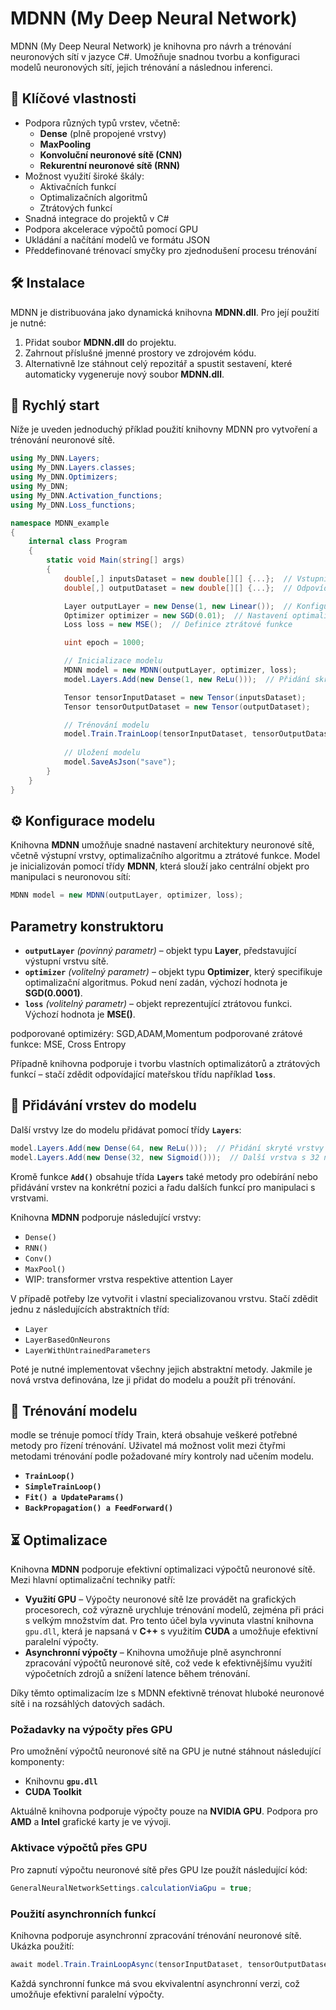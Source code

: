 **MDNN (My Deep Neural Network)**
==============

MDNN (My Deep Neural Network) je knihovna pro návrh a trénování neuronových sítí v jazyce C#. Umožňuje snadnou tvorbu a konfiguraci modelů neuronových sítí, jejich trénování a následnou inferenci.

## 📌 Klíčové vlastnosti

- Podpora různých typů vrstev, včetně:
  - **Dense** (plně propojené vrstvy)
  - **MaxPooling**
  - **Konvoluční neuronové sítě (CNN)**
  - **Rekurentní neuronové sítě (RNN)**
- Možnost využití široké škály:
  - Aktivačních funkcí
  - Optimalizačních algoritmů
  - Ztrátových funkcí
- Snadná integrace do projektů v C#
- Podpora akcelerace výpočtů pomocí GPU
- Ukládání a načítání modelů ve formátu JSON
- Předdefinované trénovací smyčky pro zjednodušení procesu trénování

## 🛠 Instalace

MDNN je distribuována jako dynamická knihovna **MDNN.dll**. Pro její použití je nutné:

1. Přidat soubor **MDNN.dll** do projektu.
2. Zahrnout příslušné jmenné prostory ve zdrojovém kódu.
3. Alternativně lze stáhnout celý repozitář a spustit sestavení, které automaticky vygeneruje nový soubor **MDNN.dll**.

## 🚀 Rychlý start

Níže je uveden jednoduchý příklad použití knihovny MDNN pro vytvoření a trénování neuronové sítě.

```csharp
using My_DNN.Layers;
using My_DNN.Layers.classes;
using My_DNN.Optimizers;
using My_DNN;
using My_DNN.Activation_functions;
using My_DNN.Loss_functions;

namespace MDNN_example
{
    internal class Program
    {
        static void Main(string[] args)
        {
            double[,] inputsDataset = new double[][] {...};  // Vstupní data
            double[,] outputDataset = new double[][] {...};  // Odpovídající výstupní data

            Layer outputLayer = new Dense(1, new Linear());  // Konfigurace výstupní vrstvy
            Optimizer optimizer = new SGD(0.01);  // Nastavení optimalizačního algoritmu
            Loss loss = new MSE();  // Definice ztrátové funkce

            uint epoch = 1000;

            // Inicializace modelu
            MDNN model = new MDNN(outputLayer, optimizer, loss);
            model.Layers.Add(new Dense(1, new ReLu()));  // Přidání skryté vrstvy

            Tensor tensorInputDataset = new Tensor(inputsDataset);
            Tensor tensorOutputDataset = new Tensor(outputDataset);

            // Trénování modelu
            model.Train.TrainLoop(tensorInputDataset, tensorOutputDataset, epoch, 1);
            
            // Uložení modelu
            model.SaveAsJson("save");
        }
    }
}
```

## ⚙ Konfigurace modelu

Knihovna **MDNN** umožňuje snadné nastavení architektury neuronové sítě, včetně výstupní vrstvy, optimalizačního algoritmu a ztrátové funkce.
Model je inicializován pomocí třídy **MDNN**, která slouží jako centrální objekt pro manipulaci s neuronovou sítí:
```csharp
MDNN model = new MDNN(outputLayer, optimizer, loss);
```
## Parametry konstruktoru

- **`outputLayer`** *(povinný parametr)* – objekt typu **Layer**, představující výstupní vrstvu sítě.
- **`optimizer`** *(volitelný parametr)* – objekt typu **Optimizer**, který specifikuje optimalizační algoritmus. Pokud není zadán, výchozí hodnota je **SGD(0.0001)**.
- **`loss`** *(volitelný parametr)* – objekt reprezentující ztrátovou funkci. Výchozí hodnota je **MSE()**.

podporované optimizéry: SGD,ADAM,Momentum
podporované zrátové funkce: MSE, Cross Entropy

Případně knihovna podporuje i tvorbu vlastních optimalizátorů a ztrátových funkcí – stačí zdědit odpovídající mateřskou třídu například **`loss`**.

## 📌 Přidávání vrstev do modelu
Další vrstvy lze do modelu přidávat pomocí třídy **`Layers`**:

```csharp
model.Layers.Add(new Dense(64, new ReLu()));  // Přidání skryté vrstvy s 64 neurony a ReLU aktivací
model.Layers.Add(new Dense(32, new Sigmoid()));  // Další vrstva s 32 neurony a sigmoid aktivací
```

Kromě funkce **`Add()`** obsahuje třída **`Layers`** také metody pro odebírání nebo přidávání vrstev na konkrétní pozici a řadu dalších funkcí pro manipulaci s vrstvami.

Knihovna **MDNN** podporuje následující vrstvy:
- `Dense()`
- `RNN()`
- `Conv()`
- `MaxPool()`
- WIP: transformer vrstva respektive attention Layer

V případě potřeby lze vytvořit i vlastní specializovanou vrstvu. Stačí zdědit jednu z následujících abstraktních tříd:
- `Layer`
- `LayerBasedOnNeurons`
- `LayerWithUntrainedParameters`

Poté je nutné implementovat všechny jejich abstraktní metody. Jakmile je nová vrstva definována, lze ji přidat do modelu a použít při trénování.

## 🎯 Trénování modelu
modle se trénuje pomocí třídy Train, která obsahuje veškeré potřebné metody pro řízení trénování. Uživatel má možnost volit mezi čtyřmi metodami trénování podle požadované míry kontroly nad učením modelu. 
-	**`TrainLoop()`**
-	**`SimpleTrainLoop()`** 
-	**`Fit() a UpdateParams()`** 
-	**`BackPropagation() a FeedForward()`** 

## ⏳ Optimalizace

Knihovna **MDNN** podporuje efektivní optimalizaci výpočtů neuronové sítě. Mezi hlavní optimalizační techniky patří:
- **Využití GPU** – Výpočty neuronové sítě lze provádět na grafických procesorech, což výrazně urychluje trénování modelů, zejména při práci s velkým množstvím dat. Pro tento účel byla vyvinuta vlastní knihovna `gpu.dll`, která je napsaná v **C++** s využitím **CUDA** a umožňuje efektivní paralelní výpočty.
- **Asynchronní výpočty** – Knihovna umožňuje plně asynchronní zpracování výpočtů neuronové sítě, což vede k efektivnějšímu využití výpočetních zdrojů a snížení latence během trénování.

Díky těmto optimalizacím lze s MDNN efektivně trénovat hluboké neuronové sítě i na rozsáhlých datových sadách.

### Požadavky na výpočty přes GPU

Pro umožnění výpočtů neuronové sítě na GPU je nutné stáhnout následující komponenty:
- Knihovnu **`gpu.dll`**
- **CUDA Toolkit**

Aktuálně knihovna podporuje výpočty pouze na **NVIDIA GPU**. Podpora pro **AMD** a **Intel** grafické karty je ve vývoji.

### Aktivace výpočtů přes GPU

Pro zapnutí výpočtu neuronové sítě přes GPU lze použít následující kód:
```csharp
GeneralNeuralNetworkSettings.calculationViaGpu = true;
```

### Použití asynchronních funkcí

Knihovna podporuje asynchronní zpracování trénování neuronové sítě. Ukázka použití:
```csharp
await model.Train.TrainLoopAsync(tensorInputDataset, tensorOutputDataset, 1000);
```
Každá synchronní funkce má svou ekvivalentní asynchronní verzi, což umožňuje efektivní paralelní výpočty.





